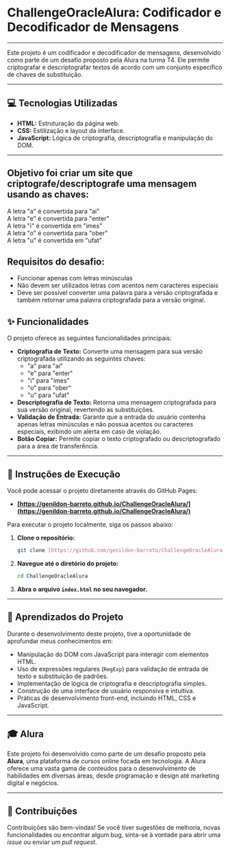 # ChallengeOracleAlura: Codificador e Decodificador de Mensagens

---

Este projeto é um codificador e decodificador de mensagens, desenvolvido como parte de um desafio proposto pela Alura na turma T4. Ele permite criptografar e descriptografar textos de acordo com um conjunto específico de chaves de substituição.

---

## 💻 Tecnologias Utilizadas

* **HTML:** Estruturação da página web.
* **CSS:** Estilização e layout da interface.
* **JavaScript:** Lógica de criptografia, descriptografia e manipulação do DOM.

---


## Objetivo foi criar um site que criptografe/descriptografe uma mensagem usando as chaves:  

A letra "a" é convertida para "ai"  
A letra "e" é convertida para "enter"  
A letra "i" é convertida em "imes"  
A letra "o" é convertida para "ober"  
A letra "u" é convertida em "ufat"  

## Requisitos do desafio:
- Funcionar apenas com letras minúsculas
- Não devem ser utilizados letras com acentos nem caracteres especiais
- Deve ser possível converter uma palavra para a versão criptografada e também retornar uma palavra criptografada para a versão original.

## ✨ Funcionalidades

O projeto oferece as seguintes funcionalidades principais:

* **Criptografia de Texto:** Converte uma mensagem para sua versão criptografada utilizando as seguintes chaves:
    * "a" para "ai"
    * "e" para "enter"
    * "i" para "imes"
    * "o" para "ober"
    * "u" para "ufat"
* **Descriptografia de Texto:** Retorna uma mensagem criptografada para sua versão original, revertendo as substituições.
* **Validação de Entrada:** Garante que a entrada do usuário contenha apenas letras minúsculas e não possua acentos ou caracteres especiais, exibindo um alerta em caso de violação.
* **Botão Copiar:** Permite copiar o texto criptografado ou descriptografado para a área de transferência.

---

## 🚀 Instruções de Execução

Você pode acessar o projeto diretamente através do GitHub Pages:

* **[https://genildon-barreto.github.io/ChallengeOracleAlura/](https://genildon-barreto.github.io/ChallengeOracleAlura/)**

Para executar o projeto localmente, siga os passos abaixo:

1.  **Clone o repositório:**
    ```bash
    git clone [https://github.com/genildon-barreto/ChallengeOracleAlura.git](https://github.com/genildon-barreto/ChallengeOracleAlura.git)
    ```
2.  **Navegue até o diretório do projeto:**
    ```bash
    cd ChallengeOracleAlura
    ```
3.  **Abra o arquivo `index.html` no seu navegador.**

---

## 🧠 Aprendizados do Projeto

Durante o desenvolvimento deste projeto, tive a oportunidade de aprofundar meus conhecimentos em:

* Manipulação do DOM com JavaScript para interagir com elementos HTML.
* Uso de expressões regulares (`RegExp`) para validação de entrada de texto e substituição de padrões.
* Implementação de lógica de criptografia e descriptografia simples.
* Construção de uma interface de usuário responsiva e intuitiva.
* Práticas de desenvolvimento front-end, incluindo HTML, CSS e JavaScript.

---

## 🎓 Alura

Este projeto foi desenvolvido como parte de um desafio proposto pela **Alura**, uma plataforma de cursos online focada em tecnologia. A Alura oferece uma vasta gama de conteúdos para o desenvolvimento de habilidades em diversas áreas, desde programação e design até marketing digital e negócios.

---

## 🤝 Contribuições

Contribuições são bem-vindas! Se você tiver sugestões de melhoria, novas funcionalidades ou encontrar algum bug, sinta-se à vontade para abrir uma *issue* ou enviar um *pull request*.
